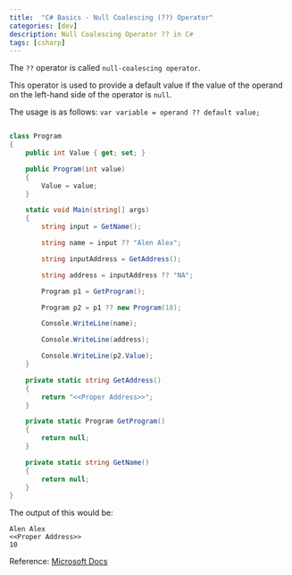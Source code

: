 ```yaml
---
title:  "C# Basics - Null Coalescing (??) Operator" 
categories: [dev]
description: Null Coalescing Operator ?? in C#
tags: [csharp]
--- 
```


The `??` operator is called `null-coalescing operator`.  

This operator is used to provide a default value if the value of the operand on the left-hand side of the operator is `null`.

The usage is as follows: `var variable = operand ?? default value;`  

``` csharp

class Program
{
    public int Value { get; set; }

    public Program(int value)
    {
        Value = value;
    }

    static void Main(string[] args)
    {
        string input = GetName();

        string name = input ?? "Alen Alex";

        string inputAddress = GetAddress();

        string address = inputAddress ?? "NA";

        Program p1 = GetProgram();

        Program p2 = p1 ?? new Program(10);

        Console.WriteLine(name);

        Console.WriteLine(address);

        Console.WriteLine(p2.Value);
    }

    private static string GetAddress()
    {
        return "<<Proper Address>>";
    }

    private static Program GetProgram()
    {
        return null;
    }

    private static string GetName()
    {
        return null;
    }
}
```

The output of this would be:

```
Alen Alex
<<Proper Address>>
10
```

Reference: [Microsoft Docs](https://docs.microsoft.com/en-us/dotnet/csharp/language-reference/operators/null-coalescing-operator)